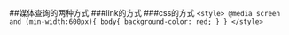 ##媒体查询的两种方式
###link的方式
    <link rel="stylesheet" href="./index.css" media="screen and (max-width:600px)">
    <link rel="stylesheet" href="./index1.css" media="screen and (max-width:800px)">
###css的方式
	```
	<style>
	   @media screen and (min-width:600px){
	       body{
	           background-color: red;
	       }
	   }
	</style>
	```